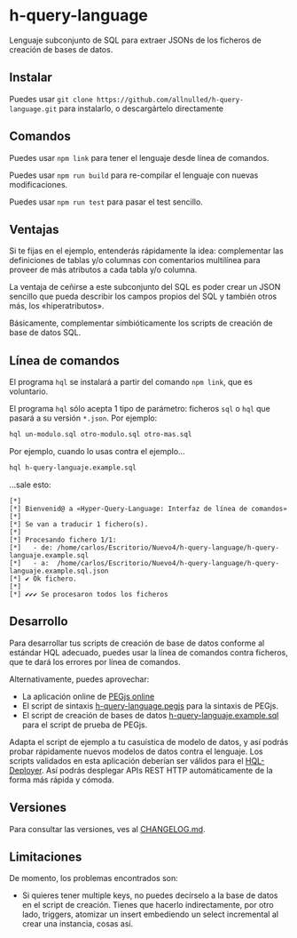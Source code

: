 # h-query-language

Lenguaje subconjunto de SQL para extraer JSONs de los ficheros de creación de bases de datos.

## Instalar

Puedes usar `git clone https://github.com/allnulled/h-query-language.git` para instalarlo, o descargártelo directamente

## Comandos

Puedes usar `npm link` para tener el lenguaje desde línea de comandos.

Puedes usar `npm run build` para re-compilar el lenguaje con nuevas modificaciones.

Puedes usar `npm run test` para pasar el test sencillo.

## Ventajas

Si te fijas en el ejemplo, entenderás rápidamente la idea: complementar las definiciones de tablas y/o columnas con comentarios multilínea para proveer de más atributos a cada tabla y/o columna.

La ventaja de ceñirse a este subconjunto del SQL es poder crear un JSON sencillo que pueda describir los campos propios del SQL y también otros más, los «hiperatributos».

Básicamente, complementar simbióticamente los scripts de creación de base de datos SQL.

## Línea de comandos

El programa `hql` se instalará a partir del comando `npm link`, que es voluntario.

El programa `hql` sólo acepta 1 tipo de parámetro: ficheros `sql` o `hql` que pasará a su versión `*.json`. Por ejemplo:

```sh
hql un-modulo.sql otro-modulo.sql otro-mas.sql
```

Por ejemplo, cuando lo usas contra el ejemplo...

```sh
hql h-query-languaje.example.sql
```

...sale esto:

```
[*] 
[*] Bienvenid@ a «Hyper-Query-Language: Interfaz de línea de comandos»
[*] 
[*] Se van a traducir 1 fichero(s).
[*] 
[*] Procesando fichero 1/1:
[*]   - de: /home/carlos/Escritorio/Nuevo4/h-query-language/h-query-languaje.example.sql
[*]   - a:  /home/carlos/Escritorio/Nuevo4/h-query-language/h-query-languaje.example.sql.json
[*] ✔ Ok fichero.
[*] 
[*] ✔✔✔ Se procesaron todos los ficheros
```

## Desarrollo

Para desarrollar tus scripts de creación de base de datos conforme al estándar HQL adecuado, puedes usar la línea de comandos contra ficheros, que te dará los errores por línea de comandos.

Alternativamente, puedes aprovechar:

  - La aplicación online de [PEGjs online](https://pegjs.org/online)
  - El script de sintaxis [h-query-language.pegjs](https://raw.githubusercontent.com/allnulled/h-query-language/main/h-query-language.pegjs) para la sintaxis de PEGjs.
  - El script de creación de bases de datos [h-query-languaje.example.sql](https://raw.githubusercontent.com/allnulled/h-query-language/main/h-query-languaje.example.sql) para el script de prueba de PEGjs.

Adapta el script de ejemplo a tu casuística de modelo de datos, y así podrás probar rápidamente nuevos modelos de datos contra el lenguaje. Los scripts validados en esta aplicación deberían ser válidos para el [HQL-Deployer](https://github.com/allnulled/hql-deployer/tree/main). Así podrás desplegar APIs REST HTTP automáticamente de la forma más rápida y cómoda.

## Versiones

Para consultar las versiones, ves al [CHANGELOG.md](./CHANGELOG.md).

## Limitaciones

De momento, los problemas encontrados son:

  - Si quieres tener multiple keys, no puedes decírselo a la base de datos en el script de creación. Tienes que hacerlo indirectamente, por otro lado, triggers, atomizar un insert embediendo un select incremental al crear una instancia, cosas así.

